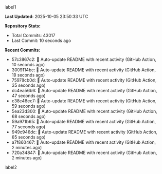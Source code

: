 
label1 
<!-- ACTIVITY_START -->
**Last Updated:** 2025-10-05 23:50:33 UTC

**Repository Stats:**
- Total Commits: 43017
- Last Commit: 10 seconds ago

**Recent Commits:**
- 57c3867c2: 🤖 Auto-update README with recent activity (GitHub Action, 10 seconds ago)
- 3009114bc: 🤖 Auto-update README with recent activity (GitHub Action, 19 seconds ago)
- 75978cb0d: 🤖 Auto-update README with recent activity (GitHub Action, 35 seconds ago)
- dc4ea56b6: 🤖 Auto-update README with recent activity (GitHub Action, 47 seconds ago)
- c38c48ec7: 🤖 Auto-update README with recent activity (GitHub Action, 59 seconds ago)
- 5ea23d300: 🤖 Auto-update README with recent activity (GitHub Action, 68 seconds ago)
- 59a971b65: 🤖 Auto-update README with recent activity (GitHub Action, 77 seconds ago)
- 949c946dc: 🤖 Auto-update README with recent activity (GitHub Action, 85 seconds ago)
- a7f860467: 🤖 Auto-update README with recent activity (GitHub Action, 2 minutes ago)
- 720a34847: 🤖 Auto-update README with recent activity (GitHub Action, 2 minutes ago)
<!-- ACTIVITY_END -->

label2

